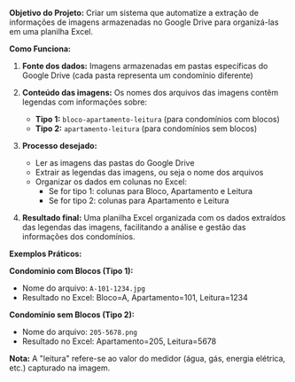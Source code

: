 **Objetivo do Projeto:**
Criar um sistema que automatize a extração de informações de imagens armazenadas no Google Drive para organizá-las em uma planilha Excel.

**Como Funciona:**
1. **Fonte dos dados:** Imagens armazenadas em pastas específicas do Google Drive (cada pasta representa um condomínio diferente)

2. **Conteúdo das imagens:** Os nomes dos arquivos das imagens contêm legendas com informações sobre:
   - **Tipo 1:** `bloco-apartamento-leitura` (para condomínios com blocos)
   - **Tipo 2:** `apartamento-leitura` (para condomínios sem blocos)

3. **Processo desejado:**
   - Ler as imagens das pastas do Google Drive
   - Extrair as legendas das imagens, ou seja o nome dos arquivos
   - Organizar os dados em colunas no Excel:
     - Se for tipo 1: colunas para Bloco, Apartamento e Leitura
     - Se for tipo 2: colunas para Apartamento e Leitura

4. **Resultado final:** Uma planilha Excel organizada com os dados extraídos das legendas das imagens, facilitando a análise e gestão das informações dos condomínios.

**Exemplos Práticos:**

**Condomínio com Blocos (Tipo 1):**
- Nome do arquivo: `A-101-1234.jpg`
- Resultado no Excel: Bloco=A, Apartamento=101, Leitura=1234

**Condomínio sem Blocos (Tipo 2):**
- Nome do arquivo: `205-5678.png`
- Resultado no Excel: Apartamento=205, Leitura=5678

**Nota:** A "leitura" refere-se ao valor do medidor (água, gás, energia elétrica, etc.) capturado na imagem.
